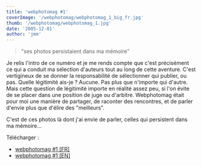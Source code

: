 ```yaml
---
title: 'webphotomag #1'
coverImage: '/webphotomag/webphotomag_1_big_fr.jpg'
thumb: '/webphotomag/webphotomag_1.jpg'
date: '2005-12-01'
author: 'jmm'
---
```


> "ses photos persistaient dans ma mémoire"

Je relis l'intro de ce numéro et je me rends compte que c'est précisément ce
qui a conduit ma sélection d'auteurs tout au long de cette aventure. C'est
vertigineux de se donner la responsabilité de sélectionner qui publier, ou
pas. Quelle légitimité ais-je ? Aucune. Pas plus que n'importe qui d'autre.
Mais cette question de légitimité importe en réalité assez peu, si l'on évite
de se placer dans une position de juge ou d'arbitre. Webphotomag était pour moi
une manière de partager, de raconter des rencontres, et de parler d'envie plus
que d'élire des "meilleurs".

C'est de ces photos là dont j'ai envie de parler, celles qui persistent dans ma
mémoire...

Télécharger :
- [webphotomag #1 [FR]](https://s3.eu-west-3.amazonaws.com/jmuffat.com/webphotomag_1_fr.pdf)
- [webphotomag #1 [EN]](https://s3.eu-west-3.amazonaws.com/jmuffat.com/webphotomag_1.pdf)
